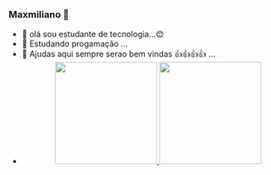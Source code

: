 ### Maxmiliano 👋


- 🔭 olá sou estudante de tecnologia...😊
- 🌱 Estudando progamação ...
- 🤔 Ajudas aqui sempre serao bem vindas 👍👍👍👍 ...
- <div align="center">
  <a href="https://github.com/rafaballerini">
  <img height="180em" src="https://github-readme-stats.vercel.app/api?username=maxxmiliano&show_icons=true&theme=darck&include_all_commits=true&count_private=true"/>
  <img height="180em" src="https://github-readme-stats.vercel.app/api/top-langs/?username=maxxmiliano&layout=compact&langs_count=7&theme=darck"/>
</div>


